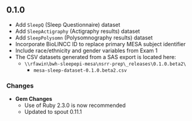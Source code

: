 ## 0.1.0

- Add `SleepQ` (Sleep Questionnaire) dataset
- Add `SleepActigraphy` (Actigraphy results) dataset
- Add `SleepPolysomn` (Polysomnography results) dataset
- Incorporate BioLINCC ID to replace primary MESA subject identifier
- Include race/ethnicity and gender variables from Exam 1
- The CSV datasets generated from a SAS export is located here:
  - `\\rfawin\bwh-sleepepi-mesa\nsrr-prep\_releases\0.1.0.beta2\`
    - `mesa-sleep-dataset-0.1.0.beta2.csv`

### Changes
- **Gem Changes**
  - Use of Ruby 2.3.0 is now recommended
  - Updated to spout 0.11.1
